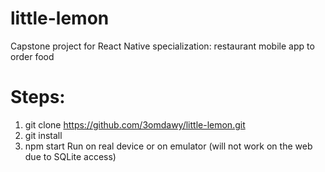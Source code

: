 # little-lemon
Capstone project for React Native specialization: restaurant mobile app to order food

# Steps:
1) git clone https://github.com/3omdawy/little-lemon.git
2) git install
3) npm start
Run on real device or on emulator (will not work on the web due to SQLite access)